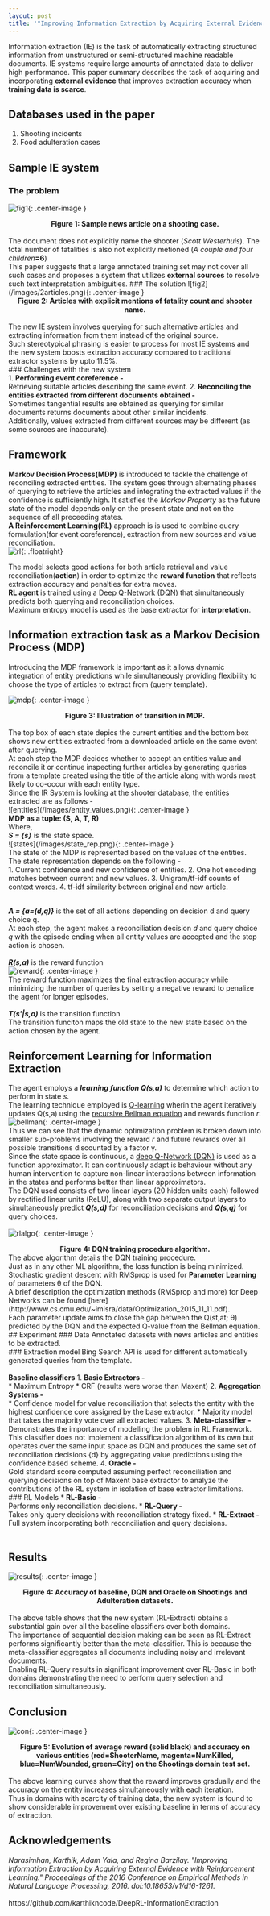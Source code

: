 ```yaml
---
layout: post
title: '"Improving Information Extraction by Acquiring External Evidence with Reinforcement Learning" Summary'
---
```


<style>
{% include blogposts.css %}
</style>

Information extraction (IE) is the task of automatically extracting structured information from unstructured or semi-structured machine readable documents. IE systems require large amounts of annotated data to deliver high performance. This paper summary describes the task of acquiring and incorporating <b>external evidence</b> that improves extraction accuracy when <b>training data is scarce</b>. 

## Databases used in the paper 
1. Shooting incidents
2. Food adulteration cases

## Sample IE system
### The problem

![fig1](/images/sample_news_article.png){: .center-image }
<center><b>Figure 1: Sample news article on a shooting case.</b></center>
<br>
The document does not explicitly name the shooter (<i>Scott Westerhuis</i>). The total number of fatalities is also not explicitly metioned (<i>A couple and four children</i><b>=6</b>) <br>
This paper suggests that a large annotated training set may not cover all such cases and proposes a system that utilizes <b>external sources</b> to resolve such text interpretation ambiguities.
### The solution
![fig2](/images/2articles.png){: .center-image }
<center><b>Figure 2: Articles with explicit mentions of fatality count and shooter name.</b></center>
<br>
The new IE system involves querying for such alternative articles and extracting information from them instead of the original source. <br>
Such stereotypical phrasing is easier to process for most IE systems and the new system boosts extraction accuracy compared to traditional extractor systems by upto 11.5%.<br>
### Challenges with the new system <br>
1. <b>Performing event coreference -</b><br>
	Retrieving suitable articles describing the same event.
2. <b>Reconciling the entities extracted from different documents obtained -</b><br>
	Sometimes tangential results are obtained as querying for similar documents returns documents about other similar incidents.<br>
	Additionally, values extracted from different sources may be different (as some sources are inaccurate).<br>
	
## Framework
<b>Markov Decision Process(MDP)</b> is introduced to tackle the challenge of reconciling extracted entities. The system goes through alternating phases of querying to retrieve the articles and integrating the extracted values if the confidence is sufficiently high. It satisfies the <i>Markov Property</i> as the future state of the model depends only on the present state and not on the sequence of all preceeding states.<br>
<b>A Reinforcement Learning(RL)</b> approach is is used to combine query formulation(for event coreference), extraction from new sources and value reconciliation.
<br>
![rl](/images/reinforcement_learning.png){: .floatright}

The model selects good actions for both article retrieval and value reconciliation(<b>action</b>) in order to optimize the <b>reward function</b> that reflects extraction accuracy and penalties for extra moves.<br>
<b>RL agent</b> is trained using a [Deep Q-Network (DQN)](https://deepmind.com/research/dqn/) that simultaneously predicts both querying and reconciliation choices.<br>
Maximum entropy model is used as the base extractor for <b>interpretation</b>.
<br>

## Information extraction task as a Markov Decision Process (MDP)
Introducing the MDP framework is important as it allows dynamic integration of entity predictions while simultaneously providing flexibility to choose the type of articles to extract from (query template).<br>

![mdp](/images/mdp_transition.png){: .center-image }
<center><b>Figure 3: Illustration of transition in MDP.</b></center>
<br>
The top box of each state depics the current entities and the bottom box shows new entities extracted from a downloaded article on the same event after querying.<br>
At each step the MDP decides whether to accept an entities value and reconcile it or continue inspecting further articles by generating queries from a template created using the title of the article along with words most likely to co-occur with each entity type.<br>
Since the IR System is looking at the shooter database, the entities extracted are as follows -<br>
![entities](/images/entity_values.png){: .center-image }
<br>
<b>MDP as a tuple: (S, A, T, R)</b><br>
Where, <br>
<i><b>S = {s}</b></i> is the state space.<br>
![states](/images/state_rep.png){: .center-image }
<br>
The state of the MDP is represented based on the values of the entities.<br>
The state representation depends on the following -<br>
1. Current confidence and new confidence of entities.
2. One hot encoding matches between current and new values.
3. Unigram/tf-idf counts of context words.
4. tf-idf similarity between original and new article.
<br><br>

<i><b>A = {a=(d,q)}</b></i> is the set of all actions depending on decision d and query choice q.<br>
At each step, the agent makes a reconciliation decision <i>d</i> and query choice <i>q</i> with the episode ending when all entity values are accepted and the stop action is chosen.<br><br>
<i><b>R(s,a)</b></i> is the reward function<br>
![reward](/images/reward_function.png){: .center-image }
<br>
The reward function maximizes the final extraction accuracy while minimizing the number of queries by setting a negative reward to penalize the agent for longer episodes.<br><br>
<i><b>T(s'|s,a)</b></i> is the transition function<br>
The transition funciton maps the old state to the new state based on the action chosen by the agent.<br>

## Reinforcement Learning for Information Extraction
The agent employs a <i><b>learning function Q(s,a)</b></i> to determine which action to perform in state <i>s</i>.<br>
The learning technique employed is [Q-learning](https://link.springer.com/article/10.1007/BF00992698) wherin the agent iteratively updates Q(s,a) using the [recursive Bellman equation](https://en.wikipedia.org/wiki/Bellman_equation) and rewards function <i>r</i>.<br>
![bellman](/images/bellman.png){: .center-image }
<br>
Thus we can see that the dynamic optimization problem is broken down into smaller sub-problems involving the reward <i>r</i> and future rewards over all possible transitions discounted by a factor γ.<br>
Since the state space is continuous, a [deep Q-Network (DQN)](https://deepmind.com/research/dqn/) is used as a function approximator. It can continuously adapt is behaviour without any human intervention to capture non-linear interactions  between information in the states and performs better than linear approximators.<br>
The DQN used consists of two linear layers (20 hidden units each) followed by rectified linear units (ReLU), along with two separate output layers to simultaneously predict <i><b>Q(s,d)</b></i> for reconciliation decisions and <i><b>Q(s,q)</b></i> for query choices.<br>
<br>
![rlalgo](/images/algorithm.png){: .center-image }
<br>
<center><b>Figure 4: DQN training procedure algorithm.</b></center>
The above algorithm details the DQN training procedure.<br>
Just as in any other ML algorithm, the loss function is being minimized.<br>
Stochastic gradient descent with RMSprop is used for <b>Parameter Learning</b> of parameters θ of the DQN.<br>
A brief description the optimization methods (RMSprop and more) for Deep Networks can be found [here](http://www.cs.cmu.edu/~imisra/data/Optimization_2015_11_11.pdf).<br>
Each parameter update aims to close the gap between the Q(st,at; θ) predicted by the DQN and the expected Q-value from the Bellman equation.<br>
## Experiment
### Data
Annotated datasets with news articles and entities to be extracted.<br>
### Extraction model
Bing Search API is used for different automatically generated queries from the template.<br><br>
<b>Baseline classifiers</b>
1. <b>Basic Extractors -</b><br>
	* Maximum Entropy 
	* CRF (results were worse than Maxent)
2. <b>Aggregation Systems -</b><br>
	* Confidence model for value reconciliation that selects the entity with the highest confidence core assigned by the base extractor.
	* Majority model that takes the majority vote over all extracted values.
3. <b>Meta-classifier -</b><br> 
	Demonstrates the importance of modelling the problem in RL Framework.<br>
	This classifier does not implement a classification algorithm of its own but operates over the same input space as DQN and produces the same set of reconciliation decisions {d} by aggregating value predictions using the confidence based scheme.
4. <b>Oracle -</b><br>
	Gold standard score computed assuming perfect reconciliation and querying decisions on top of Maxent base extractor to analyze the contributions of the RL system in isolation of base extractor limitations.<br>
### RL Models
* <b>RL-Basic -</b><br>
	Performs only reconciliation decisions.
* <b>RL-Query -</b><br>
	Takes only query decisions with reconciliation strategy fixed.
* <b>RL-Extract -</b><br>
	Full system incorporating both reconciliation and query decisions.<br><br>

## Results
![results](/images/results.png){: .center-image }
<center><b>Figure 4: Accuracy of baseline, DQN and Oracle on Shootings and Adulteration datasets.</b></center>
<br>
The above table shows that the new system (RL-Extract) obtains a substantial gain over all the baseline classifiers over both domains.<br>
The importance of sequential decision making can be seen as RL-Extract performs significantly better than the meta-classifier. This is because the meta-classifier aggregates all documents including noisy and irrelevant documents.<br>
Enabling RL-Query results in significant improvement over RL-Basic in both domains demonstrating the need to perform query selection and reconciliation simultaneously.	
	
	
## Conclusion	
![con](/images/conclusion.png){: .center-image }
<center><b>Figure 5: Evolution of average reward (solid black) and accuracy on various entities (red=ShooterName, magenta=NumKilled, blue=NumWounded, green=City) on the Shootings domain test set.</b></center>
<br>	
The above learning curves show that the reward improves gradually and the accuracy on the entity increases simultaneously with each iteration.<br>
Thus in domains with scarcity of training data, the new system is found to show considerable improvement over existing baseline in terms of accuracy of extraction.<br>	
		
## Acknowledgements
<cite> 
Narasimhan, Karthik, Adam Yala, and Regina Barzilay. "Improving Information Extraction by Acquiring External Evidence with Reinforcement Learning." Proceedings of the 2016 Conference on Empirical Methods in Natural Language Processing, 2016. doi:10.18653/v1/d16-1261.
</cite>
<br> <br>
https://github.com/karthikncode/DeepRL-InformationExtraction




